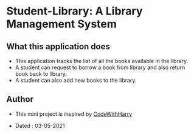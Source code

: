 # Student-Library: A Library Management System

## What this application does
* This application tracks the list of all the books available in the library.
* A student can request to borrow a book from library and also return book back to library.
* A student can also add new books to the library.

## Author

- This mini project is inspired by [CodeWithHarry](https://youtu.be/61a7UkDO50s)

- Dated : 03-05-2021